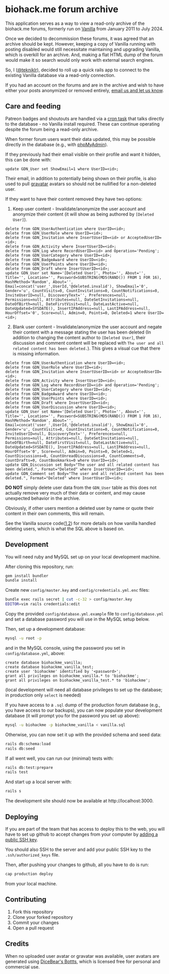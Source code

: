 # biohack.me forum archive

This application serves as a way to view a read-only archive of the biohack.me forums, formerly run on [Vanilla](https://open.vanillaforums.com/) from January 2011 to July 2024.

Once we decided to decommission these forums, it was agreed that an archive should be kept. However, keeping a copy of Vanilla running with posting disabled would still necessitate maintaining and upgrading Vanilla, which is overkill for an archive. And, making a flat HTML dump of the forum would make it so search would only work with external search engines.

So, I ([@tekniklr](https://github.com/tekniklr/)), decided to roll up a quick rails app to connect to the existing Vanilla database via a read-only connection.

If you had an account on the forums and are in the archive and wish to have either your posts anonymized or removed entirely, [email us and let us know](mailto:websiteadmins@biohack.me).


## Care and feeding

Patreon badges and shoutouts are handled via a [cron task](https://github.com/biohack-me/Patreon-patron-sync) that talks directly to the database - no Vanilla install required. These can continue operating despite the forum being a read-only archive.

When former forum users want their data updated, this may be possible directly in the database (e.g., with [phpMyAdmin](https://www.phpmyadmin.net/)).

If they previously had their email visible on their profile and want it hidden, this can be done with:
```mysql
update GDN_User set ShowEmail=1 where UserID=<id>;
```
Their email, in addition to potentially being shown on their profile, is also used to pull [gravatar](https://gravatar.com/) avatars so should not be nullified for a non-deleted user.

If they want to have their content removed they have two options:
1. Keep user content - Invalidate/anonymize the user account and anonymize their content (it will show as being authored by `[Deleted User]`).
```mysql
delete from GDN_UserAuthentication where UserID=<id>;
delete from GDN_UserRole where UserID=<id>;
delete from GDN_Invitation where InsertUserID=<id> or AcceptedUserID=<id>;
delete from GDN_Activity where InsertUserID=<id>;
delete from GDN_Log where RecordUserID=<id> and Operation='Pending';
delete from GDN_UserCategory where UserID=<id>;
delete from GDN_BadgeAward where UserID=<id>;
delete from GDN_UserPoints where UserID=<id>;
delete from GDN_Draft where InsertUserID=<id>;
update GDN_User set Name='[Deleted User]', Photo='', About='', Title='', Location='', Password=SUBSTRING(MD5(RAND()) FROM 1 FOR 16), HashMethod='Random', About='', Email=concat('user_',UserId,'@deleted.invalid'), ShowEmail='0', Gender='u', CountVisits=0, CountInvitations=0, CountNotifications=0, InviteUserID=null, DiscoveryText='', Preferences=null, Permissions=null, Attributes=null, DateSetInvitations=null, DateOfBirth=null, DateFirstVisit=null, DateLastActive=null, DateUpdated=SYSDATE(), InsertIPAddress=null, LastIPAddress=null, HourOffset='0', Score=null, Admin=0, Points=0, Deleted=1 where UserID=<id>;
```
2. Blank user content - Invalidate/anonymize the user account and negate their content with a message stating the user has been deleted (In addition to changing the content author to `[Deleted User]`, their discussion and comment content will be replaced with `The user and all related content has been deleted.`). This gives a visual cue that there is missing information.
```mysql
delete from GDN_UserAuthentication where UserID=<id>;
delete from GDN_UserRole where UserID=<id>;
delete from GDN_Invitation where InsertUserID=<id> or AcceptedUserID=<id>;
delete from GDN_Activity where InsertUserID=<id>;
delete from GDN_Log where RecordUserID=<id> and Operation='Pending';
delete from GDN_UserCategory where UserID=<id>;
delete from GDN_BadgeAward where UserID=<id>;
delete from GDN_UserPoints where UserID=<id>;
delete from GDN_Draft where InsertUserID=<id>;
delete from GDN_UserDiscussion where UserID=<id>;
update GDN_User set Name='[Deleted User]', Photo='', About='', Title='', Location='', Password=SUBSTRING(MD5(RAND()) FROM 1 FOR 16), HashMethod='Random', About='', Email=concat('user_',UserId,'@deleted.invalid'), ShowEmail='0', Gender='u', CountVisits=0, CountInvitations=0, CountNotifications=0, InviteUserID=null, DiscoveryText='', Preferences=null, Permissions=null, Attributes=null, DateSetInvitations=null, DateOfBirth=null, DateFirstVisit=null, DateLastActive=null, DateUpdated=SYSDATE(), InsertIPAddress=null, LastIPAddress=null, HourOffset='0', Score=null, Admin=0, Points=0, Deleted=1, CountDiscussions=0, CountUnreadDiscussions=0, CountComments=0, CountDrafts=0, CountBookmarks=0 where UserID=<id>;
update GDN_Discussion set Body="The user and all related content has been deleted.", Format="Deleted" where InsertUserID=<id>;
update GDN_Comment set Body="The user and all related content has been deleted.", Format="Deleted" where InsertUserID=<id>;
```
**DO NOT** simply delete user data from the `GDN_User` table as this does not actually remove very much of their data or content, and may cause unexpected behavior in the archive.

Obviously, if other users mention a deleted user by name or quote their content in their own comments, this will remain.

See the Vanilla source code([1](https://github.com/vanilla/vanilla/blob/2a966a61d9acd6dfdfc78510b4f2387b36756649/applications/dashboard/models/class.usermodel.php#L5325-L5464),[2](https://github.com/vanilla/vanilla/blob/2a966a61d9acd6dfdfc78510b4f2387b36756649/applications/vanilla/settings/class.hooks.php#L128-L256)) for more details on how vanilla handled deleting users, which is what the SQL above is based on.


## Development

You will need ruby and MySQL set up on your local development machine.

After cloning this repository, run:
```bash
gem install bundler
bundle install
```

Create new `config/master.key` and `config/credentials.yml.enc` files:
```bash
bundle exec rails secret | cut -c-32 > config/master.key
EDITOR=vim rails credentials:edit
```

Copy the provided `config/database.yml.example` file to `config/database.yml` and set a database password you will use in the MySQL setup below.

Then, set up a development database:
```bash
mysql -u root -p
```
and in the MySQL console, using the password you set in `config/database.yml`, above:
```mysql
create database biohackme_vanilla;
create database biohackme_vanilla_test;
create user 'biohackme' identified by '<password>';
grant all privileges on biohackme_vanilla.* to 'biohackme';
grant all privileges on biohackme_vanilla_test.* to 'biohackme';
```
(local development will need all database privileges to set up the database; in production only `select` is needed)

If you have access to a `.sql` dump of the production forum database (e.g., you have access to our backups), you can now populate your development database (it will prompt you for the password you set up above):
```bash
mysql -u biohackme -p biohackme_vanilla < vanilla.sql
```
Otherwise, you can now set it up with the provided schema and seed data:
```bash
rails db:schema:load
rails db:seed
```

If all went well, you can run our (minimal) tests with:
```bash
rails db:test:prepare
rails test
```
And start up a local server with:
```bash
rails s
```
The development site should now be available at http://localhost:3000.


## Deploying

If you are part of the team that has access to deploy this to the web, you will have to set up github to accept changes from your computer by [adding a public SSH key](https://github.com/settings/keys).

You should also SSH to the server and add your public SSH key to the `.ssh/authorized_keys` file.

Then, after pushing your changes to github, all you have to do is run:
```bash
cap production deploy
```
from your local machine.


## Contributing

1. Fork this repository
2. Clone your forked repository
3. Commit your changes
4. Open a pull request


## Credits

When no uploaded user avatar or gravatar was available, user avatars are generated using [DiceBear's Bottts](https://www.dicebear.com/styles/bottts/), which is licensed free for personal and commercial use.